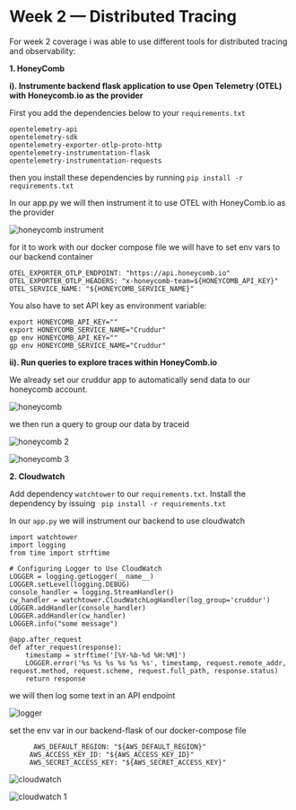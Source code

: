 # Week 2 — Distributed Tracing

For week 2 coverage i was able to use different tools for distributed tracing and observability:

**1. HoneyComb**

**i). Instrumente backend flask application to use Open Telemetry (OTEL) with Honeycomb.io as the provider**

First you add the dependencies  below to your ```requirements.txt ```
```
opentelemetry-api 
opentelemetry-sdk 
opentelemetry-exporter-otlp-proto-http 
opentelemetry-instrumentation-flask 
opentelemetry-instrumentation-requests
```
then you install these dependencies by running ```pip install -r requirements.txt ```

In our app.py we will then instrument it to use OTEL with HoneyComb.io as the provider

![honeycomb instrument](https://user-images.githubusercontent.com/60808086/222711987-96414d0c-a871-4fb8-bbb8-48b2b3e7f3d0.png)

for it to work with our docker compose file we will have to set env vars to our backend container
```
OTEL_EXPORTER_OTLP_ENDPOINT: "https://api.honeycomb.io"
OTEL_EXPORTER_OTLP_HEADERS: "x-honeycomb-team=${HONEYCOMB_API_KEY}"
OTEL_SERVICE_NAME: "${HONEYCOMB_SERVICE_NAME}"
```
You also have to set API key as environment variable:
```
export HONEYCOMB_API_KEY=""
export HONEYCOMB_SERVICE_NAME="Cruddur"
gp env HONEYCOMB_API_KEY=""
gp env HONEYCOMB_SERVICE_NAME="Cruddur"
```

**ii). Run queries to explore traces within HoneyComb.io**

We already set our cruddur app to automatically send data to our honeycomb account.

![honeycomb ](https://user-images.githubusercontent.com/60808086/222716758-5151540b-1440-41a9-9705-c8d374182733.png)

we then run a query to group our data by traceid

![honeycomb 2](https://user-images.githubusercontent.com/60808086/222716786-d3f0df75-b71d-4b0c-802a-6c1022f990a5.png)

![honeycomb 3](https://user-images.githubusercontent.com/60808086/222716823-99af6495-31bc-404b-a773-bdb27888bec9.png)

**2. Cloudwatch**

Add dependency ```watchtower``` to our ```requirements.txt```.
Install the dependency by issuing ``` pip install -r requirements.txt```

In our ```app.py``` we will instrument our backend to use cloudwatch
```
import watchtower
import logging
from time import strftime
```
```
# Configuring Logger to Use CloudWatch
LOGGER = logging.getLogger(__name__)
LOGGER.setLevel(logging.DEBUG)
console_handler = logging.StreamHandler()
cw_handler = watchtower.CloudWatchLogHandler(log_group='cruddur')
LOGGER.addHandler(console_handler)
LOGGER.addHandler(cw_handler)
LOGGER.info("some message")
```
```
@app.after_request
def after_request(response):
    timestamp = strftime('[%Y-%b-%d %H:%M]')
    LOGGER.error('%s %s %s %s %s %s', timestamp, request.remote_addr, request.method, request.scheme, request.full_path, response.status)
    return response
 ```
 we will then log some text in an API endpoint
 
 ![logger](https://user-images.githubusercontent.com/60808086/222735048-975c9634-2724-43c6-aa95-bdcb5405678c.png)

 set the env var in our backend-flask of our docker-compose file
 ```
       AWS_DEFAULT_REGION: "${AWS_DEFAULT_REGION}"
      AWS_ACCESS_KEY_ID: "${AWS_ACCESS_KEY_ID}"
      AWS_SECRET_ACCESS_KEY: "${AWS_SECRET_ACCESS_KEY}"
  ```

![cloudwatch](https://user-images.githubusercontent.com/60808086/222732221-c6234091-2304-4237-8011-15e944b26024.png)

![cloudwatch 1](https://user-images.githubusercontent.com/60808086/222732320-79af2be6-e09c-4746-9abf-bda10f2964e0.png)



